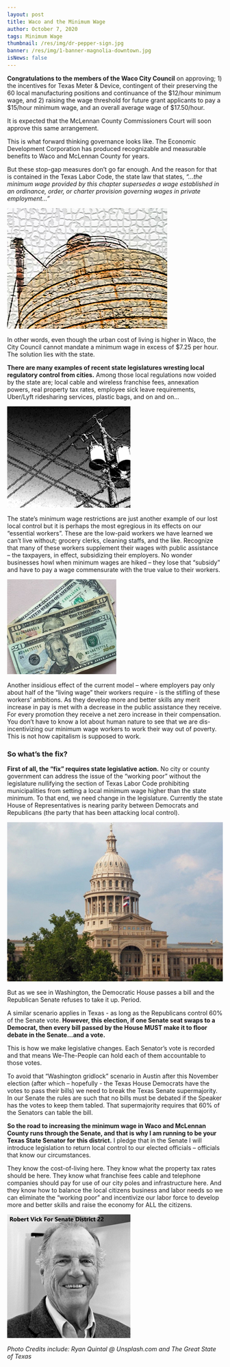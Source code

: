 ```yaml
---
layout: post
title: Waco and the Minimum Wage
author: October 7, 2020
tags: Minimum Wage
thumbnail: /res/img/dr-pepper-sign.jpg
banner: /res/img/1-banner-magnolia-downtown.jpg
isNews: false
---
```

**Congratulations to the members of the Waco City Council** on approving; 1) the incentives for Texas Meter & Device, contingent of their preserving the 60 local manufacturing positions and continuance of the $12/hour minimum wage, and 2) raising the wage threshold for future grant applicants to pay a $15/hour minimum wage, and an overall average wage of $17.50/hour. 

It is expected that the McLennan County Commissioners Court will soon approve this same arrangement.

This is what forward thinking governance looks like. The Economic Development Corporation has produced recognizable and measurable benefits to Waco and McLennan County for years. 

But these stop-gap measures don’t go far enough. And the reason for that is contained in the Texas Labor Code, the state law that states, *“...the minimum wage provided by this chapter supersedes a wage established in an ordinance, order, or charter provision governing wages in private employment...”* 

![](/res/img/pic1-silos-mosaic.jpg)

In other words, even though the urban cost of living is higher in Waco, the City Council cannot mandate a minimum wage in excess of $7.25 per hour. The solution lies with the state.

**There are many examples of recent state legislatures wresting local regulatory control from cities.** Among those local regulations now voided by the state are; local cable and wireless franchise fees, annexation powers, real property tax rates, employee sick leave requirements, Uber/Lyft ridesharing services, plastic bags, and on and on...

![](/res/img/pic2-untitled-1.jpg)

The state’s minimum wage restrictions are just another example of our lost local control but it is perhaps the most egregious in its effects on our “essential workers”. These are the low-paid workers we have learned we can’t live without; grocery clerks, cleaning staffs, and the like. Recognize that many of these workers supplement their wages with public assistance – the taxpayers, in effect, subsidizing their employers. No wonder businesses howl when minimum wages are hiked – they lose that “subsidy” and have to pay a wage commensurate with the true value to their workers.

![](/res/img/pic3-ryan-quintal-sqrxdno584y-unsplash.jpg)

Another insidious effect of the current model – where employers pay only about half of the “living wage” their workers require - is the stifling of these workers’ ambitions. As they develop more and better skills any merit increase in pay is met with a decrease in the public assistance they receive. For every promotion they receive a net zero increase in their compensation. You don’t have to know a lot about human nature to see that we are dis-incentivizing our minimum wage workers to work their way out of poverty. This is not how capitalism is supposed to work.

### So what’s the fix?

**First of all, the “fix” requires state legislative action.** No city or county government can address the issue of the “working poor” without the legislature nullifying the section of Texas Labor Code prohibiting municipalities from setting a local minimum wage higher than the state minimum.
To that end, we need change in the legislature. Currently the state House of Representatives is nearing parity between Democrats and Republicans (the party that has been attacking local control). 

![](/res/img/pic4-capital.jpg)

But as we see in Washington, the Democratic House passes a bill and the Republican Senate refuses to take it up. Period. 

A similar scenario applies in Texas - as long as the Republicans control 60% of the Senate vote. **However, this election, if one Senate seat swaps to a Democrat, then every bill passed by the House MUST make it to floor debate in the Senate...and a vote.** 

This is how we make legislative changes. Each Senator’s vote is recorded and that means We-The-People can hold each of them accountable to those votes.

To avoid that “Washington gridlock” scenario in Austin after this November election (after which – hopefully - the Texas House Democrats have the votes to pass their bills) we need to break the Texas Senate supermajority. In our Senate the rules are such that no bills must be debated if the Speaker has the votes to keep them tabled. That supermajority requires that 60% of the Senators can table the bill.

**So the road to increasing the minimum wage in Waco and McLennan County runs through the Senate, and that is why I am running to be your Texas State Senator for this district.** I pledge that in the Senate I will introduce legislation to return local control to our elected officials – officials that know our circumstances. 

They know the cost-of-living here. They know what the property tax rates should be here. They know what franchise fees cable and telephone companies should pay for use of our city poles and infrastructure here. And they know how to balance the local citizens business and labor needs so we can eliminate the “working poor” and incentivize our labor force to develop more and better skills and raise the economy for ALL the citizens.

![](/res/img/robert-portrait-square-sm.jpg)

*Photo Credits include:
Ryan Quintal @ Unsplash.com and The Great State of Texas*